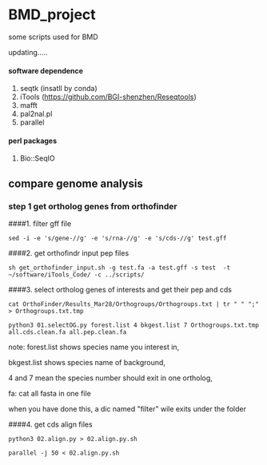 # BMD_project
some scripts used for BMD

updating.....

#### software dependence
1. seqtk (insatll by conda)
2. iTools (https://github.com/BGI-shenzhen/Reseqtools)
3. mafft
4. pal2nal.pl
5. parallel
#### perl packages
1. Bio::SeqIO

## compare genome analysis

### step 1 get ortholog genes from orthofinder
####1. filter gff file  

`sed -i -e 's/gene-//g' -e 's/rna-//g' -e 's/cds-//g' test.gff`

####2. get orthofindr input pep files 

`sh get_orthofinder_input.sh -g test.fa -a test.gff -s test  -t ~/software/iTools_Code/ -c ../scripts/`

####3. select ortholog genes of interests and get their pep and cds

`cat OrthoFinder/Results_Mar28/Orthogroups/Orthogroups.txt | tr " " ";"  > Orthogroups.txt.tmp `

`python3 01.selectOG.py forest.list 4 bkgest.list 7 Orthogroups.txt.tmp all.cds.clean.fa all.pep.clean.fa`

note:  forest.list shows species name you interest in,

bkgest.list shows species name of background,
       
4 and 7 mean the species number should exit in one ortholog,
        
fa: cat all fasta in one file

when you have done this, a dic named "filter" wile exits under the folder

####4. get cds align files

`python3 02.align.py > 02.align.py.sh`

`parallel -j 50 < 02.align.py.sh`
